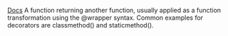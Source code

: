 [Docs](https://docs.python.org/3/glossary.html#term-decorator)
A function returning another function, usually applied as a function transformation using the @wrapper syntax. Common examples for decorators are classmethod() and staticmethod().